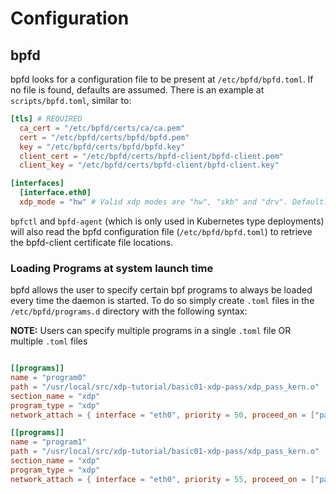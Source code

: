 Configuration
=============

## bpfd

bpfd looks for a configuration file to be present at `/etc/bpfd/bpfd.toml`.
If no file is found, defaults are assumed.
There is an example at `scripts/bpfd.toml`, similar to:

```toml
[tls] # REQUIRED
  ca_cert = "/etc/bpfd/certs/ca/ca.pem"
  cert = "/etc/bpfd/certs/bpfd/bpfd.pem"
  key = "/etc/bpfd/certs/bpfd/bpfd.key"
  client_cert = "/etc/bpfd/certs/bpfd-client/bpfd-client.pem"
  client_key = "/etc/bpfd/certs/bpfd-client/bpfd-client.key"

[interfaces]
  [interface.eth0]
  xdp_mode = "hw" # Valid xdp modes are "hw", "skb" and "drv". Default: "skb".
```

`bpfctl` and `bpfd-agent` (which is only used in Kubernetes type deployments) will also read the
bpfd configuration file (`/etc/bpfd/bpfd.toml`) to retrieve the bpfd-client certificate file locations.

### Loading Programs at system launch time

bpfd allows the user to specify certain bpf programs to always be loaded every time the daemon is started.
To do so simply create `.toml` files in the `/etc/bpfd/programs.d` directory with the following syntax:

**NOTE:** Users can specify multiple programs in a single `.toml` file OR multiple `.toml` files

```toml

[[programs]]
name = "program0"
path = "/usr/local/src/xdp-tutorial/basic01-xdp-pass/xdp_pass_kern.o"
section_name = "xdp"
program_type = "xdp"
network_attach = { interface = "eth0", priority = 50, proceed_on = ["pass", "dispatcher_return"] }

[[programs]]
name = "program1"
path = "/usr/local/src/xdp-tutorial/basic01-xdp-pass/xdp_pass_kern.o"
section_name = "xdp"
program_type = "xdp"
network_attach = { interface = "eth0", priority = 55, proceed_on = ["pass", "dispatcher_return"] }
```
